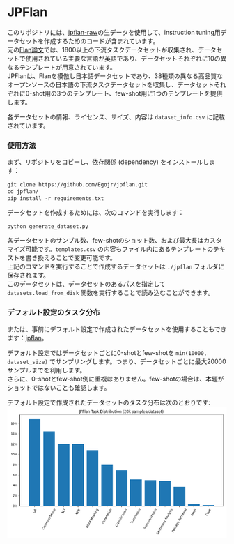 # JPFlan

このリポジトリには、[jpflan-raw](https://huggingface.co/datasets/Ego/jpflan-raw)の生データを使用して、instruction tuning用データセットを作成するためのコードが含まれています。  
元の[Flan論文](https://arxiv.org/abs/2301.13688)では、1800以上の下流タスクデータセットが収集され、データセットで使用されている主要な言語が英語であり、データセットそれぞれに10の異なるテンプレートが用意されています。  
JPFlanは、Flanを模倣し日本語データセットであり、38種類の異なる高品質なオープンソースの日本語の下流タスクデータセットを収集し、データセットそれぞれに0-shot用の3つのテンプレート、few-shot用に1つのテンプレートを提供します。 

各データセットの情報、ライセンス、サイズ、内容は `dataset_info.csv` に記載されています。

### 使用方法
まず、リポジトリをコピーし、依存関係 (dependency) をインストールします：

```
git clone https://github.com/Egojr/jpflan.git
cd jpflan/
pip install -r requirements.txt
```

データセットを作成するためには、次のコマンドを実行します：

```
python generate_dataset.py
```

各データセットのサンプル数、few-shotのショット数、および最大長はカスタマイズ可能です。`templates.csv` の内容もファイル内にあるテンプレートのテキストを書き換えることで変更可能です。  
上記のコマンドを実行することで作成するデータセットは `./jpflan` フォルダに保存されます。  
このデータセットは、データセットのあるパスを指定して `datasets.load_from_disk` 関数を実行することで読み込むことができます。

### デフォルト設定のタスク分布
または、事前にデフォルト設定で作成されたデータセットを使用することもできます：[jpflan](https://huggingface.co/datasets/Ego/jpflan)。

デフォルト設定ではデータセットごとに0-shotとfew-shotを `min(10000, dataset_size)` でサンプリングします。つまり、データセットごとに最大20000サンプルまでを利用します。  
さらに、0-shotとfew-shot例に重複はありません。few-shotの場合は、本題がショットではないことも確認します。 

デフォルト設定で作成されたデータセットのタスク分布は次のとおりです:  
![Task Distribution](img/task_distribution_.png "Task Distribution")